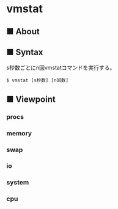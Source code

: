# vmstat
## ■ About
## ■ Syntax
s秒数ごとにn回vmstatコマンドを実行する。
```
$ vmstat [s秒数] [n回数]
```
## ■ Viewpoint
### procs
### memory
### swap
### io
### system
### cpu
